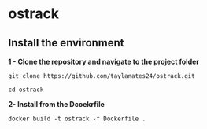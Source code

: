 # ostrack

## Install the environment


**1 - Clone the repository and navigate to the project folder**

```
git clone https://github.com/taylanates24/ostrack.git 
```

```
cd ostrack
```

**2- Install from the Dcoekrfile**

```
docker build -t ostrack -f Dockerfile .
```

